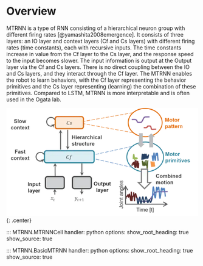 # Overview

MTRNN is a type of RNN consisting of a hierarchical neuron group with different firing rates [@yamashita2008emergence].
It consists of three layers: an IO layer and context layers (Cf and Cs layers) with different firing rates (time constants), each with recursive inputs.
The time constants increase in value from the Cf layer to the Cs layer, and the response speed to the input becomes slower.
The input information is output at the Output layer via the Cf and Cs layers.
There is no direct coupling between the IO and Cs layers, and they interact through the Cf layer.
The MTRNN enables the robot to learn behaviors, with the Cf layer representing the behavior primitives and the Cs layer representing (learning) the combination of these primitives.
Compared to LSTM, MTRNN is more interpretable and is often used in the Ogata lab.


![MTRNN](img/mtrnn/mtrnn.webp){: .center}


::: MTRNN.MTRNNCell
    handler: python
    options:
      show_root_heading: true
      show_source: true

::: MTRNN.BasicMTRNN
    handler: python
    options:
      show_root_heading: true
      show_source: true
